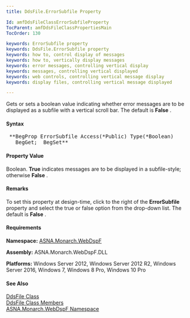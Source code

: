 ```yaml
---
title: DdsFile.ErrorSubfile Property

Id: amfDdsFileClassErrorSubfileProperty
TocParent: amfDdsFileClassPropertiesMain
TocOrder: 130

keywords: ErrorSubfile property
keywords: DdsFile.ErrorSubfile property
keywords: how to, control display of messages
keywords: how to, vertically display messages
keywords: error messages, controlling vertical display
keywords: messages, controlling vertical displayed
keywords: web controls, controlling vertical message display
keywords: display files, controlling vertical message displayed

---
```


Gets or sets a boolean value indicating whether error messages are to be displayed as a subfile with a vertical scroll bar. The default is **False** .

#### Syntax
<pre class="prettyprint"> **BegProp ErrorSubfile Access(*Public) Type(*Boolean)
   BegGet;  BegSet** </pre>

#### Property Value
Boolean. **True** indicates messages are to be displayed in a subfile-style; otherwise **False** .

#### Remarks
To set this property at design-time, click to the right of the **ErrorSubfile** property and select the true or false option from the drop-down list. The default is **False** .

#### Requirements
**Namespace:** [ASNA.Monarch.WebDspF](amfWebDspFNamespace.html)

**Assembly:** ASNA.Monarch.WebDspF.DLL

**Platforms:** Windows Server 2012, Windows Server 2012 R2, Windows Server 2016, Windows 7, Windows 8 Pro, Windows 10 Pro

#### See Also
[DdsFile Class](amfDdsFileClass.html) <br clear="none" /> [DdsFile Class Members](amfDdsFileClassMembers.html) <br clear="none" /> [ ASNA.Monarch.WebDspF Namespace](amfWebDspFNamespace.html) 
